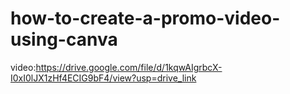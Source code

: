 # how-to-create-a-promo-video-using-canva

video:https://drive.google.com/file/d/1kqwAIgrbcX-I0xI0lJX1zHf4ECIG9bF4/view?usp=drive_link

